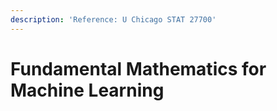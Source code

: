 ```yaml
---
description: 'Reference: U Chicago STAT 27700'
---
```


# Fundamental Mathematics for Machine Learning

